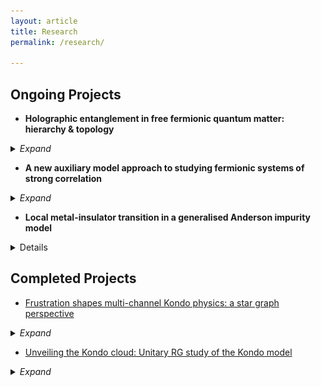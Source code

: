 ```yaml
---
layout: article
title: Research
permalink: /research/

---
```



## Ongoing Projects

- **Holographic entanglement in free fermionic quantum matter: hierarchy & topology**

<details>
<summary> <i>Expand</i> </summary>

<i>To be added</i>
</details>

- **A new auxiliary model approach to studying fermionic systems of strong correlation**

<details>
<summary> <i>Expand</i> </summary>
<i>To be added</i>
</details>

- **Local metal-insulator transition in a generalised Anderson impurity model**

<details>
<i>To be added</i>
<!-- <summary> <i>Expand</i> </summary> -->
<!-- <div markdown="1"> -->
<!-- <img src="/assets/images/dmft.svg" style="display: inline; float: right; margin-left: 2em; margin-right: 2em;" width="500"/> -->
<!-- Impurity models like the [Anderson](https://en.wikipedia.org/wiki/Anderson_impurity_model) and [Kondo](https://en.wikipedia.org/wiki/Kondo_model) models are used as auxiliary models to study [metal-insulator transitions](https://en.wikipedia.org/wiki/Metal%E2%80%93insulator_transition) in bulk models like the [Hubbard](https://en.wikipedia.org/wiki/Hubbard_model) using [dynamical mean-field theory](https://en.wikipedia.org/wiki/Dynamical_mean-field_theory). The precise method of finding the appropriate parameters of the impurity model involves solving self-consistent equations. During this process, the impurity model keeps evolving until translation symmetry is achieved in the impurity+bath system. While this does show a transition at a critical value of the onsite Hubbard $U$, there is at present **no way** of connecting the thermodynamics of the bulk to that of the impurity. This is partly due to the **opacity** involved in the self-consistency loop in the DMFT-based methods. The other roadblock is the fact that since  the impurity model keeps updating itself in the process, it is not clear which single impurity model can be mapped to the bulk model, such that the former can be used to study the later. -->
<!-- {: style="text-align: justify"} -->

<!-- <img src="/assets/images/Add.svg" style="display: inline; float: left; margin-left: 2em; margin-right: 2em;" width="500"/> -->
<!-- We propose here a **minimal** impurity model as the auxiliary model that can be used to study metal-insulator transitions in bulk models like the Hubbard. The minimal model is obtained by adding **spin-exchange physics and local bath correlation** into the single impurity Anderson model. We prove this by demonstrating the presence of both metallic (screened) as well as insulating (unscreened) phases through a renormalisation group treatment of such a model. We show that this **impurity phase transition** is brought about by **increased charge isospin fluctuations** in the bath; indeed, it is these fluctuations that destabilise the Kondo cloud and lead to a breakdown of screening. --> 
<!-- {: style="text-align: justify"} -->

<!-- This transition is characterised by a measure of [many-particle entanglement](https://en.wikipedia.org/wiki/Quantum_entanglement) $\left(\chi\right)$ which acts as an [order parameter](https://www.oxfordreference.com/view/10.1093/oi/authority.20110803100253339) - it is non-zero in the screened phase and reduces to zero in the unscreened phase. This is made possible by relating the impurity Greens function to $\chi$, and it turns out that such relations exist for any 1-particle or 2-particle impurity-bath correlation. -->
<!-- Such an auxiliary model approach to studying bulk systems of strong correlation is qualitatively different from a more conventional approach like dynamical mean-field theory or its cluster variants. There is no need to obtain the impurity model self-consistently, and this makes it possible to directly relate the thermodynamics of the bulk model to that of the impurity. -->
<!-- {: style="text-align: justify"} -->
<!-- </div> -->
</details>


## Completed Projects

- [Frustration shapes multi-channel Kondo physics: a star graph perspective](https://arxiv.org/abs/2205.00790)

<details>
<summary> <i>Expand</i> </summary>
<div markdown="1">
<img src="/assets/images/mck.svg" style="display: inline; float: right; margin: 2em;" width="400"/>
The multichannel Kondo model consists of $K$ conduction channels $\vec S_i$ interacting with an impurity spin of strength $S_d$ (the Kondo model corresponds to $K=1,S_d=1/2$). It is well-known that the overscreened case $(K > 2S_d)$ corresponds to a **degenerate ground state, incomplete quenching of the local moment and non-Fermi liquid excitations** characterised by anomalous zero temperature divergences in thermodynamic quantities like the specific heat and susceptibility. Nevertheless, there was no _ab initio_ derivation of the non-Fermi liquid Hamiltonian that describes these excitations. Neither had the precise role of **quantum frustration** in this problem and the effect of degeneracy on the low-energy physics been made clear. The frustration arises in this problem because the impurity is **unable to form a singlet** with a single conduction channel.
{: style="text-align: justify"}

<img src="/assets/images/stargraph.svg" style="display: inline; float: left; margin: 2em;" width="400"/>
We study the overscreened multi-channel Kondo (MCK) model using the recently developed [unitary renormalization group](https://www.sciencedirect.com/science/article/pii/S055032132030256X) (URG) technique. Our results display the importance of ground state degeneracy in explaining various important properties like the **breakdown of screening** and the presence of local non-Fermi liquids. The impurity susceptibility of the intermediate coupling fixed point Hamiltonian in the zero-bandwidth (or star graph) limit shows a power-law divergence at low temperature, signaling its critical nature. Despite the absence of inter-channel coupling in the MCK fixed point Hamiltonian, the study of [mutual information](https://en.wikipedia.org/wiki/Mutual_information) between any two channels shows non-zero correlation between them. 
{: style="text-align: justify"}

A **spectral flow** analysis of the star graph reveals that the degenerate ground state manifold possesses **topological quantum numbers**. Upon disentangling the impurity spin from its partners in the star graph, we find the presence of a **local Mott liquid** arising from inter-channel scattering processes.
The low energy effective Hamiltonian obtained upon adding a finite non-zero conduction bath dispersion to the star graph Hamiltonian for both the two and three-channel cases displays the presence of **local non-Fermi liquids** arising from inter-channel quantum fluctuations. Specifically, we confirm the presence of a **local marginal Fermi liquid** in the two channel case, whose properties show logarithmic scaling at low temperature as expected. Discontinuous behaviour is observed in several measures of ground state entanglement, signaling the underlying **orthogonality catastrophe** associated with the degenerate ground state manifold.
{: style="text-align: justify"}

<img src="/assets/images/iqpt.svg" style="display: inline; float: right; margin: 2em;" width="400"/>
We extend our results to underscreened and perfectly screened MCK models through duality arguments. A study of channel anisotropy under renormalisation flow reveals a series of **quantum phase transitions** due to the change in ground state degeneracy. Our work thus presents a template for the study of how a degenerate ground state manifold arising from symmetry and duality properties in a multichannel quantum impurity model can lead to novel multicritical phases at intermediate coupling. 
Feel free to check out the [ar\\(\chi\\)iv preprint](https://arxiv.org/abs/2111.10580).
{: style="text-align: justify"}
</div>
</details>

- [Unveiling the Kondo cloud: Unitary RG study of the Kondo model](https://journals.aps.org/prb/abstract/10.1103/PhysRevB.105.085119)

<details>
<summary> <i>Expand</i> </summary>
<div markdown="1">
<img src="/assets/images/singlet.svg" style="display: inline; float: right; margin: 2em;" width="400"/>
The [Kondo model](https://en.wikipedia.org/wiki/Kondo_model) consists of an impurity spin \\(\vec S_d~\\) interacting with a local conduction bath spin \\(\vec S_0~\\) through a spin-exchange coupling \\(\vec S_d\cdot \vec S_0~\\). While it is clear that at high temperatures, the impurity spin remains decoupled from the bath because of thermal spin fluctuations, the behaviour at low temperatures is more non-trivial and required the development of a new framework before the problem was solved.
Indeed, it was only after the development and application of the [numerical renormalisation group method](https://en.wikipedia.org/wiki/Numerical_renormalization_group) when we realised that the ground state of this model was a macroscopic spin singlet state - an entangled state formed by the impurity spin and the local spin of the conduction bath that couples to the Kondo impurity.
{: style="text-align: justify"}

<img src="/assets/images/urg.svg" style="display: inline; float: left; margin: 2em;" width="400"/>
The locking of the impurity spin into a singlet through the quenching of its spin degrees of freedom at low temperatures is analogous to the phenomenon of [colour confinement](https://en.wikipedia.org/wiki/Color_confinement) that binds quarks to form hadrons at temperatures below the Hagedorn temperature.
While the ground state was known for quite some time, no simple description (effective Hamiltonian) for the [Kondo cloud](https://arxiv.org/abs/0911.2209) (the set of conduction electrons that form the singlet) was available.
Moreover, the variation of the [quantum entanglement](https://en.wikipedia.org/wiki/Quantum_entanglement) as the system approached the singlet state was unknown.
Our work sheds light on these topics.
We used the recently developed [unitary renormalisation group method](https://www.sciencedirect.com/science/article/pii/S055032132030256X) to obtain the effective Hamiltonian for the Kondo model at the RG fixed point, and then derived the effective Hamiltonian for the conduction electrons by integrating out the impurity.
{: style="text-align: justify"}

Interestingly, a lot of the physics like the ground state, the qualitative nature of screening, certain thermodynamic quantities and universal constants can be obtained from the zero bandwidth limit of the RG fixed point Hamiltonian, which turns out to be just a two-spin Heisenberg model. To obtain the effective Hamiltonian for the excitations, we added a tight-binding hopping into the zero bandwidth model and studied its effects using renormalised perturbation theory about the fixed point. The excitations of the conduction electrons are found to contain both [Fermi liquid](https://en.wikipedia.org/wiki/Fermi_liquid_theory) and [non-Fermi liquid](https://en.wikipedia.org/wiki/Fermi_liquid_theory#Non-Fermi_liquids) components, the latter arising from the spin-flip fluctuations. 
<img src="/assets/images/zeromode_eff.svg" style="display: inline; float: right; margin: 2em;" width="400"/>
These non-Fermi liquid components are therefore responsible for the quenching of the impurity.
This is further supported by the study of the entanglement and correlations within the Kondo cloud; we find that electrons within the Kondo cloud get entangled more strongly as the system approaches the fixed point, while the spin-spin correlations are also found to increase.
All these are direct signatures of the screening of the impurity.
Feel free to check out the [published version](https://journals.aps.org/prb/abstract/10.1103/PhysRevB.105.085119) or the [ar\\(\chi\\)iv preprint](https://arxiv.org/abs/2111.10580).
{: style="text-align: justify"}
</div>
</details>

